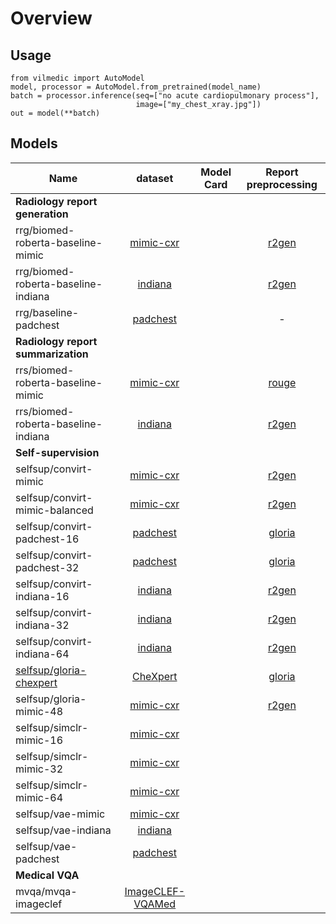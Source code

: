 # Overview

## Usage

``` 
from vilmedic import AutoModel
model, processor = AutoModel.from_pretrained(model_name)
batch = processor.inference(seq=["no acute cardiopulmonary process"],
                            image=["my_chest_xray.jpg"])
out = model(**batch)
```

## Models

| Name  |   dataset | Model Card | Report preprocessing
| ------------- |:-------------:|:-------------:|:-------------:|
| **Radiology report generation** 
| rrg/biomed-roberta-baseline-mimic| [mimic-cxr](https://physionet.org/content/mimic-cxr-jpg/2.0.0/)   | | [r2gen](https://github.com/jbdel/vilmedic/blob/main/vilmedic/datasets/base/papers/report_preprocessing.py#L6)
| rrg/biomed-roberta-baseline-indiana| [indiana](https://www.kaggle.com/raddar/chest-xrays-indiana-university/) | | [r2gen](https://github.com/jbdel/vilmedic/blob/main/vilmedic/datasets/base/papers/report_preprocessing.py#L6)
| rrg/baseline-padchest| [padchest](https://bimcv.cipf.es/bimcv-projects/padchest/)   | | -
| **Radiology report summarization** 
| rrs/biomed-roberta-baseline-mimic| [mimic-cxr](https://physionet.org/content/mimic-cxr-jpg/2.0.0/)   | | [rouge](https://github.com/jbdel/vilmedic/blob/main/vilmedic/datasets/base/papers/report_preprocessing.py#L70)
| rrs/biomed-roberta-baseline-indiana| [indiana](https://www.kaggle.com/raddar/chest-xrays-indiana-university/)   | | [r2gen](https://github.com/jbdel/vilmedic/blob/main/vilmedic/datasets/base/papers/report_preprocessing.py#L6)
| **Self-supervision** 
| selfsup/convirt-mimic | [mimic-cxr](https://physionet.org/content/mimic-cxr-jpg/2.0.0/)   | | [r2gen](https://github.com/jbdel/vilmedic/blob/main/vilmedic/datasets/base/papers/report_preprocessing.py#L6)
| selfsup/convirt-mimic-balanced | [mimic-cxr](https://physionet.org/content/mimic-cxr-jpg/2.0.0/)   | | [r2gen](https://github.com/jbdel/vilmedic/blob/main/vilmedic/datasets/base/papers/report_preprocessing.py#L6)
| selfsup/convirt-padchest-16 | [padchest](https://bimcv.cipf.es/bimcv-projects/padchest/)   | | [gloria](https://github.com/jbdel/vilmedic/blob/main/vilmedic/datasets/base/papers/report_preprocessing.py#L34)
| selfsup/convirt-padchest-32 | [padchest](https://bimcv.cipf.es/bimcv-projects/padchest/)   | | [gloria](https://github.com/jbdel/vilmedic/blob/main/vilmedic/datasets/base/papers/report_preprocessing.py#L34)
| selfsup/convirt-indiana-16 | [indiana](https://www.kaggle.com/raddar/chest-xrays-indiana-university/)   | | [r2gen](https://github.com/jbdel/vilmedic/blob/main/vilmedic/datasets/base/papers/report_preprocessing.py#L6)
| selfsup/convirt-indiana-32 | [indiana](https://www.kaggle.com/raddar/chest-xrays-indiana-university/)   | | [r2gen](https://github.com/jbdel/vilmedic/blob/main/vilmedic/datasets/base/papers/report_preprocessing.py#L6)
| selfsup/convirt-indiana-64 | [indiana](https://www.kaggle.com/raddar/chest-xrays-indiana-university/)  | | [r2gen](https://github.com/jbdel/vilmedic/blob/main/vilmedic/datasets/base/papers/report_preprocessing.py#L6)
| [selfsup/gloria-chexpert](https://github.com/marshuang80/gloria)  | [CheXpert](https://stanfordmlgroup.github.io/competitions/chexpert/)   | | [gloria](https://github.com/jbdel/vilmedic/blob/main/vilmedic/datasets/base/papers/report_preprocessing.py#L34)
| selfsup/gloria-mimic-48  | [mimic-cxr](https://physionet.org/content/mimic-cxr-jpg/2.0.0/) | |  [r2gen](https://github.com/jbdel/vilmedic/blob/main/vilmedic/datasets/base/papers/report_preprocessing.py#L6)
| selfsup/simclr-mimic-16 | [mimic-cxr](https://physionet.org/content/mimic-cxr-jpg/2.0.0/)   
| selfsup/simclr-mimic-32 | [mimic-cxr](https://physionet.org/content/mimic-cxr-jpg/2.0.0/)   
| selfsup/simclr-mimic-64 | [mimic-cxr](https://physionet.org/content/mimic-cxr-jpg/2.0.0/)   
| selfsup/vae-mimic | [mimic-cxr](https://physionet.org/content/mimic-cxr-jpg/2.0.0/)   
| selfsup/vae-indiana | [indiana](https://www.kaggle.com/raddar/chest-xrays-indiana-university/)
| selfsup/vae-padchest | [padchest](https://bimcv.cipf.es/bimcv-projects/padchest/) 
| **Medical VQA** 
| mvqa/mvqa-imageclef| [ImageCLEF-VQAMed](https://www.imageclef.org/2021/medical/vqa)   
